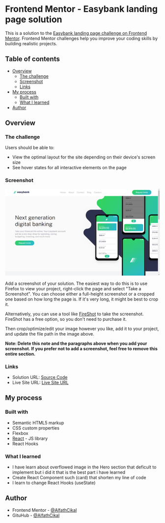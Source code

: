 # Frontend Mentor - Easybank landing page solution

This is a solution to the [Easybank landing page challenge on Frontend Mentor](https://www.frontendmentor.io/challenges/easybank-landing-page-WaUhkoDN). Frontend Mentor challenges help you improve your coding skills by building realistic projects. 

## Table of contents

- [Overview](#overview)
  - [The challenge](#the-challenge)
  - [Screenshot](#screenshot)
  - [Links](#links)
- [My process](#my-process)
  - [Built with](#built-with)
  - [What I learned](#what-i-learned)
- [Author](#author)

## Overview

### The challenge

Users should be able to:

- View the optimal layout for the site depending on their device's screen size
- See hover states for all interactive elements on the page

### Screenshot

![](./overview.png)

Add a screenshot of your solution. The easiest way to do this is to use Firefox to view your project, right-click the page and select "Take a Screenshot". You can choose either a full-height screenshot or a cropped one based on how long the page is. If it's very long, it might be best to crop it.

Alternatively, you can use a tool like [FireShot](https://getfireshot.com/) to take the screenshot. FireShot has a free option, so you don't need to purchase it. 

Then crop/optimize/edit your image however you like, add it to your project, and update the file path in the image above.

**Note: Delete this note and the paragraphs above when you add your screenshot. If you prefer not to add a screenshot, feel free to remove this entire section.**

### Links

- Solution URL: [Source Code](https://github.com/AlfathCikal/FEM-easybank-landing-page-master)
- Live Site URL: [Live Site URL](https://alfathcikal.github.io/FEM-easybank-landing-page-master/)

## My process

### Built with

- Semantic HTML5 markup
- CSS custom properties
- Flexbox
- [React](https://reactjs.org/) - JS library
- React Hooks

### What I learned

- I have learn about overflowed image in the Hero section that deficult to implement but i did it
  that is the best part i have learned
- Create React Component such (card) that shorten my line of code
- I learn to change React Hooks (useState)

## Author

- Frontend Mentor - [@AlfathCikal](https://www.frontendmentor.io/profile/AlfathCikal)
- GituHub - [@AlfathCikal](https://github.com/AlfathCikal)
